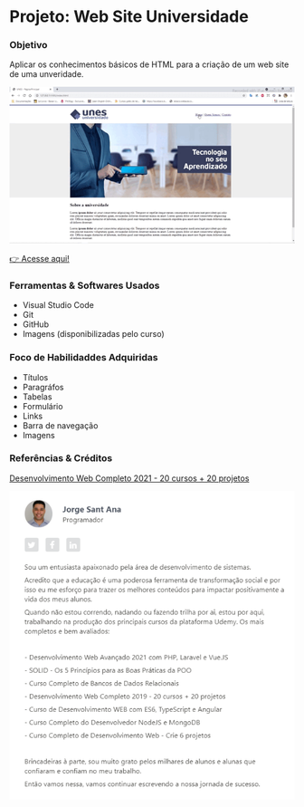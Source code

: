 # Projeto: Web Site Universidade

### Objetivo

Aplicar os conhecimentos básicos de HTML para a criação de um web site de uma unveridade.

![](fotos/20210708_074017.gif)

[:point_right: Acesse aqui!](https://araujoleonardo310.github.io/Projeto_WebSite_Universidade/)

### Ferramentas & Softwares Usados

 - Visual Studio Code
 - Git 
 - GitHub
 - Imagens (disponibilizadas pelo curso)

### Foco de Habilidaddes Adquiridas

* Títulos 
* Paragráfos
* Tabelas
* Formulário
* Links
* Barra de navegação
* Imagens

### Referências & Créditos

[Desenvolvimento Web Completo 2021 - 20 cursos + 20 projetos](https://www.udemy.com/share/101WqG2@PW5KVFhYTlIJekRCO2JOVBRu/)

<p>
	<img src="fotos/prof.png">
</p>



